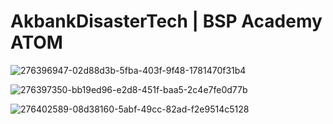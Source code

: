 # AkbankDisasterTech | BSP Academy ATOM

![276396947-02d88d3b-5fba-403f-9f48-1781470f31b4](https://github.com/sekiilkay/AkbankDisasterTech-atom/assets/103059048/563173bf-362b-4d17-bc41-985b14dcfbd9)

![276397350-bb19ed96-e2d8-451f-baa5-2c4e7fe0d77b](https://github.com/sekiilkay/AkbankDisasterTech-atom/assets/103059048/cac14f6d-49c3-4e90-9378-565e9618e464)

![276402589-08d38160-5abf-49cc-82ad-f2e9514c5128](https://github.com/sekiilkay/AkbankDisasterTech-atom/assets/103059048/9b696a3a-5c33-4f7f-88a6-92a4b1209689)

